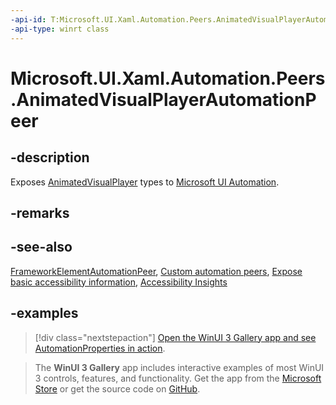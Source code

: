 ```yaml
---
-api-id: T:Microsoft.UI.Xaml.Automation.Peers.AnimatedVisualPlayerAutomationPeer
-api-type: winrt class
---
```


<!-- Class syntax.
public class AnimatedVisualPlayerAutomationPeer : FrameworkElementAutomationPeer, FrameworkElementAutomationPeer
-->

# Microsoft.UI.Xaml.Automation.Peers.AnimatedVisualPlayerAutomationPeer

## -description

Exposes [AnimatedVisualPlayer](../microsoft.ui.xaml.controls/animatedvisualplayer.md) types to [Microsoft UI Automation](/windows/win32/winauto/entry-uiauto-win32).

## -remarks

## -see-also

[FrameworkElementAutomationPeer](/uwp/api/windows.ui.xaml.automation.peers.frameworkelementautomationpeer), [Custom automation peers](/windows/apps/design/accessibility/custom-automation-peers), [Expose basic accessibility information](/windows/apps/design/accessibility/basic-accessibility-information), [Accessibility Insights](https://accessibilityinsights.io/)

## -examples

> [!div class="nextstepaction"]
> [Open the WinUI 3 Gallery app and see AutomationProperties in action](winui3gallery:/item/AutomationProperties).

> The **WinUI 3 Gallery** app includes interactive examples of most WinUI 3 controls, features, and functionality. Get the app from the [Microsoft Store](https://www.microsoft.com/store/productId/9P3JFPWWDZRC) or get the source code on [GitHub](https://github.com/microsoft/WinUI-Gallery).

